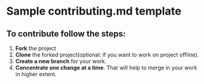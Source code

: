 # Sample contributing.md template
## To contribute follow the steps:
1. **Fork** the project
2. **Clone** the forked project(optional: if you want to work on project offline).
3. **Create a new branch** for your work.
4. **Concentrate one change at a time**. That will help to merge in your work in higher extent.
